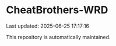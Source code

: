 # CheatBrothers-WRD

Last updated: 2025-06-25 17:17:16

This repository is automatically maintained.
